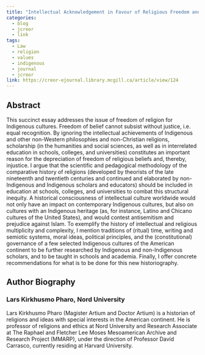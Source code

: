```yaml
---
title: "Intellectual Acknowledgement in Favour of Religious Freedom and Justice: Comparative History of Religions and Ideas as Methodology for Education"
categories:
  - blog
  - jcreor
  - link
tags:
  - Law
  - religion
  - values
  - indigenous
  - journal
  - jcreor
link: https://creor-ejournal.library.mcgill.ca/article/view/124
---
```

Abstract
--------

This succinct essay addresses the issue of freedom of religion for Indigenous cultures. Freedom of belief cannot subsist without justice, i.e. equal recognition. By ignoring the intellectual achievements of Indigenous and other non-Western philosophies and non-Christian religions, scholarship (in the humanities and social sciences, as well as in interrelated education in schools, colleges, and universities) constitutes an important reason for the depreciation of freedom of religious beliefs and, thereby, injustice. I argue that the scientific and pedagogical methodology of the comparative history of religions (developed by theorists of the late nineteenth and twentieth centuries and continued and elaborated by non-Indigenous and Indigenous scholars and educators) should be included in education at schools, colleges, and universities to combat this structural inequity. A historical consciousness of intellectual culture worldwide would not only have an impact on contemporary Indigenous cultures, but also on cultures with an Indigenous heritage (as, for instance, Latino and Chicano cultures of the United States), and would contest antisemitism and prejudice against Islam. To exemplify the history of intellectual and religious multiplicity and complexity, I mention traditions of (ritual) time, writing and semiotic systems, moral ideas, political principles, and the (constitutional) governance of a few selected Indigenous cultures of the American continent to be further researched by Indigenous and non-Indigenous scholars, and to be taught in schools and academia. Finally, I offer concrete recommendations for what is to be done for this new historiography.

Author Biography
----------------

### Lars Kirkhusmo Pharo, Nord University

Lars Kirkhusmo Pharo (Magister Artium and Doctor Artium) is a historian of religions and ideas with special interests in the American continent. He is professor of religions and ethics at Nord University and Research Associate at The Raphael and Fletcher Lee Moses Mesoamerican Archive and Research Project (MMARP), under the direction of Professor Davíd Carrasco, currently residing at Harvard University.